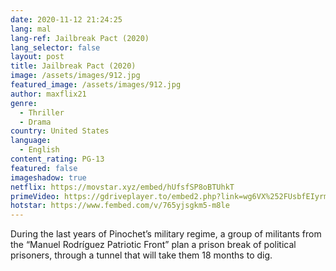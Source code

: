 ```yaml
---
date: 2020-11-12 21:24:25
lang: mal
lang-ref: Jailbreak Pact (2020)
lang_selector: false
layout: post
title: Jailbreak Pact (2020)
image: /assets/images/912.jpg
featured_image: /assets/images/912.jpg
author: maxflix21
genre:
  - Thriller
  - Drama
country: United States
language:
  - English
content_rating: PG-13
featured: false
imageshadow: true
netflix: https://movstar.xyz/embed/hUfsfSP8oBTUhkT
primeVideo: https://gdriveplayer.to/embed2.php?link=wg6VX%252FUsbfEIyrmM0BB0Zg0A94BOzSAtgZ8WiyM9IVo2YwoMDZWTwoWHwrpK%252F8RmjTu%252BIDoTs9bAgMPQ%252FJHUwXvJIrAWgzuYzvOGSIynFEmPtEcPOqI0hd%252B7MFO%252BHKthf4IvRENPODkB8UM0M52ceqEsICiRUUOb8Iyj31NBuYuAjYpf%252FnSRk%252FSHo2GF%252FJ65I%253D
hotstar: https://www.fembed.com/v/765yjsgkm5-m8le
---
```

During the last years of Pinochet’s military regime, a group of militants from the “Manuel Rodríguez Patriotic Front” plan a prison break of political prisoners, through a tunnel that will take them 18 months to dig.